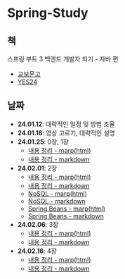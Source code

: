# Spring-Study

## 책
스프링 부트 3 백엔드 개발자 되기 - 자바 편

- [교보문고](https://product.kyobobook.co.kr/detail/S000201766024)
- [YES24](https://www.yes24.com/Product/Goods/118625612)

## 날짜
- **24.01.12**: 대략적인 일정 및 방법 조율
- **24.01.18**: 영상 고르기, 대략적인 설명
- **24.01.25**: 0장, 1장
  - [내용 정리 - marp(html)](./24.01.25/24.01.25(marp).html)
  - [내용 정리 - markdown](./24.01.25/24.01.25.md)
- **24.02.01**: 2장
  - [내용 정리 - marp(html)](./24.02.01/24.02.01(marp).html)
  - [내용 정리 - markdown](./24.02.01/24.02.01.md)
  - [NoSQL - marp(html)](./24.02.01/24.02.01_NoSQL(marp).html)
  - [NoSQL - markdown](./24.02.01/24.02.01_NoSQL.md)
  - [Spring Beans - marp(html)](./24.02.01/24.02.01_Spring%20Beans(marp).html)
  - [Spring Beans - markdown](./24.02.01/24.02.01_Spring%20Beans.md)
- **24.02.06**: 3장
  - [내용 정리 - marp(html)](./24.02.06/24.02.06(marp).html)
  - [내용 정리 - markdown](./24.02.06/24.02.06.md)
- **24.02.16**: 4장
  - [내용 정리 - marp(html)](./24.02.16/24.02.16(marp).html)
  - [내용 정리 - markdown](./24.02.16/24.02.16.md)